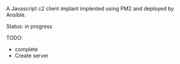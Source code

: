 A Javascript c2 client implant implented using PM2 and deployed by Ansible.

Status: in progress

TODO:
* complete
* Create server